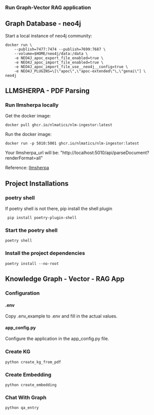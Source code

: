 ### Run Graph-Vector RAG application 

## Graph Database - neo4j

Start a local instance of neo4j community:

```
docker run \
    --publish=7477:7474 --publish=7699:7687 \
    --volume=$HOME/neo4j/data:/data \
    -e NEO4J_apoc_export_file_enabled=true \
    -e NEO4J_apoc_import_file_enabled=true \
    -e NEO4J_apoc_import_file_use__neo4j__config=true \
    -e NEO4J_PLUGINS=\[\"apoc\",\"apoc-extended\"\,\"genai\"] \
neo4j

```

## LLMSHERPA - PDF Parsing
### Run llmsherpa locally  
Get the docker image: 
````
docker pull ghcr.io/nlmatics/nlm-ingestor:latest
````
Run the docker image:
````
docker run -p 5010:5001 ghcr.io/nlmatics/nlm-ingestor:latest
````
Your llmsherpa_url will be: "http://localhost:5010/api/parseDocument?renderFormat=all"

Reference: [llmsherpa](https://github.com/nlmatics/nlm-ingestor)


## Project Installations
### poetry shell
If poetry shell is not there, pip install the shell plugin
````
 pip install poetry-plugin-shell
````
### Start the poetry shell

``
poetry shell
``
### Install the project dependencies
```
poetry install --no-root
```

## Knowledge Graph - Vector - RAG App 
### Configuration 
#### .env
Copy .env_example to .env and fill in the actual values.
#### app_config.py
Configure the application in the app_config.py file.

### Create KG
```
python create_kg_from_pdf
```
### Create Embedding

```
python create_embedding
```
### Chat With Graph
```
python qa_entry
```
